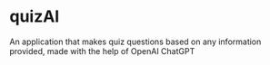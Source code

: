 # quizAI
An application that makes quiz questions based on any information provided, made with the help of OpenAI ChatGPT
